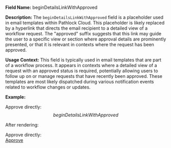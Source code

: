 **Field Name:** beginDetailsLinkWithApproved

**Description:** The `beginDetailsLinkWithApproved` field is a placeholder used in email templates within Pathlock Cloud. This placeholder is likely replaced by a hyperlink that directs the email recipient to a detailed view of a workflow request. The "approved" suffix suggests that this link may guide the user to a specific view or section where approval details are prominently presented, or that it is relevant in contexts where the request has been approved.

**Usage Context:** This field is typically used in email templates that are part of a workflow process. It appears in contexts where a detailed view of a request with an approved status is required, potentially allowing users to follow up on or manage requests that have recently been approved. These templates are most likely dispatched during various notification events related to workflow changes or updates.

**Example:**

Approve directly: $$beginDetailsLinkWithApproved$$

After rendering:

Approve directly:  
<a href="https://cloud.pathlock.com/requests/details?instanceGuid=abc123&p2=uniqueEmailId&p3=hashedUniqueEmailId">Approve</a>